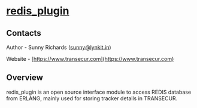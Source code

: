 # [redis_plugin](https://www.transecur.com)

## Contacts

Author - Sunny Richards  ([sunny@lynkit.in](mailto:dev@Transecur.com))

Website - [https://www.transecur.com](https://www.transecur.com)

## Overview

redis_plugin is an open source interface module to access REDIS database from ERLANG, mainly used for storing tracker details in TRANSECUR.
 